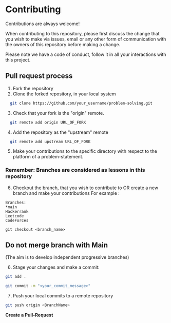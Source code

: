 
# Contributing

Contributions are always welcome!

When contributing to this repository, please first discuss the change that you wish to make via issues, email or any other form of communication with the owners of this repository before making a change.

Please note we have a code of conduct, follow it in all your interactions with this project.


## Pull request process

1. Fork the repository
2. Clone the forked repository, in your local system
```bash
  git clone https://github.com/your_username/problem-solving.git
```
3. Check that your fork is the "origin" remote.
```bash
  git remote add origin URL_OF_FORK
```
4. Add the repository as the "upstream" remote
```bash
  git remote add upstream URL_OF_FORK
```
5. Make your contributions to the specific directory with respect to the platform of a problem-statement. 

### Remember: Branches are considered as lessons in this repository

6. Checkout the branch, that you wish to contribute to OR create a new branch and make your contributions
For example :
```
Branches:
*main
Hackerrank
Leetcode
CodeForces

git checkout <branch_name>
```
## Do not merge branch with Main
(The aim is to develop independent progressive branches)

6. Stage your changes and make a commit:
```bash
git add .
```
```bash
git commit -m "<your_commit_message>"
```
7. Push your local commits to a remote repository
```bash
git push origin <BranchName>
```
**Create a Pull-Request**
